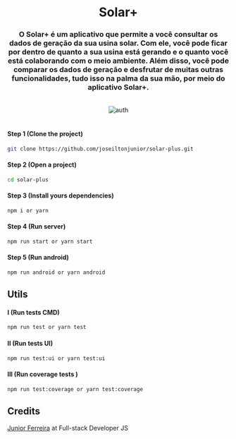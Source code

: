<h1 align="center">Solar+</h1>

<h3 align="center">O Solar+ é um aplicativo que permite a você consultar os dados de geração da sua usina solar. Com ele, você pode ficar por dentro de quanto a sua usina está gerando e o quanto você está colaborando com o meio ambiente. Além disso, você pode comparar os dados de geração e desfrutar de muitas outras funcionalidades, tudo isso na palma da sua mão, por meio do aplicativo Solar+.</h3>
<br/>


<div align="center">
  <img src="https://i.ibb.co/C5pCSQh/C-pia-de-C-pia-de-C-pia-de-Tela-produto.png" alt="auth" border="0">  
</div>

<br/>

#### Step 1 (Clone the project)
```sh
git clone https://github.com/joseiltonjunior/solar-plus.git
```
#### Step 2 (Open a project)
```sh
cd solar-plus
```
#### Step 3 (Install yours dependencies)
```sh
npm i or yarn 
```
#### Step 4 (Run server)
```sh
npm run start or yarn start
```
#### Step 5 (Run android) 
```sh
npm run android or yarn android
```

## Utils

#### I (Run tests CMD) 
```sh
npm run test or yarn test
```

#### II (Run tests UI) 
```sh
npm run test:ui or yarn test:ui
```

#### III (Run coverage tests ) 
```sh
npm run test:coverage or yarn test:coverage
```

## Credits

<a href="https://ferreirajr.tech/" target="_blank">Junior Ferreira</a> at Full-stack Developer JS

